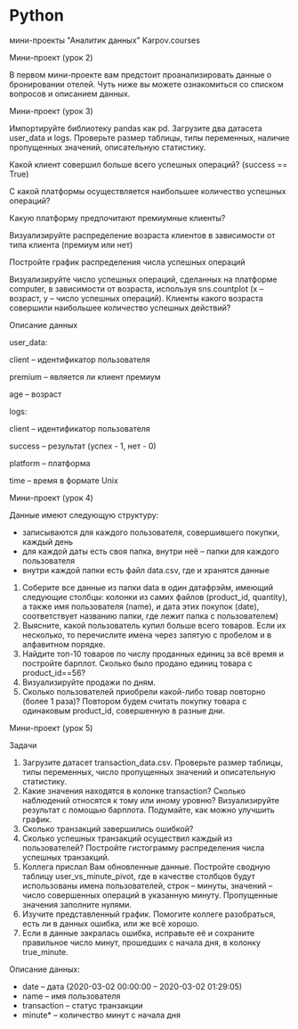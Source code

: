 # Python
мини-проекты  "Аналитик данных" Karpov.courses

Мини-проект (урок 2)

В первом мини-проекте вам предстоит проанализировать данные о бронировании отелей. Чуть ниже вы можете ознакомиться со списком вопросов и описанием данных. 


Мини-проект (урок 3)

Импортируйте библиотеку pandas как pd. Загрузите два датасета user_data и logs. Проверьте размер таблицы, типы переменных, наличие пропущенных значений, описательную статистику.

Какой клиент совершил больше всего успешных операций? (success == True)

С какой платформы осуществляется наибольшее количество успешных операций?

Какую платформу предпочитают премиумные клиенты?

Визуализируйте распределение возраста клиентов в зависимости от типа клиента (премиум или нет)

Постройте график распределения числа успешных операций

Визуализируйте число успешных операций, сделанных на платформе computer, в зависимости от возраста, используя sns.countplot (x – возраст, y – число успешных операций). Клиенты какого возраста совершили наибольшее количество успешных действий?

Описание данных

user_data:

client – идентификатор пользователя

premium – является ли клиент премиум

age – возраст

logs:

client – идентификатор пользователя

success – результат (успех - 1, нет - 0)

platform – платформа

time – время в формате Unix


Мини-проект (урок 4)

Данные имеют следующую структуру:
- записываются для каждого пользователя, совершившего покупки, каждый день
- для каждой даты есть своя папка, внутри неё – папки для каждого пользователя
- внутри каждой папки есть файл data.csv, где и хранятся данные

1) Соберите все данные из папки data в один датафрэйм, имеющий следующие столбцы: колонки из самих файлов (product_id, quantity), а также имя пользователя (name), и дата этих покупок (date), соответствует названию папки, где лежит папка с пользователем)
2) Выясните, какой пользователь купил больше всего товаров. Если их несколько, то перечислите имена через запятую с пробелом и в алфавитном порядке.
3) Найдите топ-10 товаров по числу проданных единиц за всё время и постройте барплот. Сколько было продано единиц товара с product_id==56?
4) Визуализируйте продажи по дням.
5) Сколько пользователей приобрели какой-либо товар повторно (более 1 раза)? Повтором будем считать покупку товара с одинаковым product_id, совершенную в разные дни. 

Мини-проект (урок 5)

Задачи
1. Загрузите датасет transaction_data.csv. Проверьте размер таблицы, типы переменных, число пропущенных значений и описательную статистику.
2. Какие значения находятся в колонке transaction? Сколько наблюдений относятся к тому или иному уровню? Визуализируйте результат с помощью барплота. Подумайте, как можно улучшить график.
3. Сколько транзакций завершились ошибкой?
4. Сколько успешных транзакций осуществил каждый из пользователей? Постройте гистограмму распределения числа успешных транзакций.
5. Коллега прислал Вам обновленные данные. Постройте сводную таблицу user_vs_minute_pivot, где в качестве столбцов будут использованы имена пользователей, строк – минуты, значений – число совершенных операций в указанную минуту. Пропущенные значения заполните нулями.
6. Изучите представленный график. Помогите коллеге разобраться,  есть ли в данных ошибка, или же всё хорошо.
7. Если в данные закралась ошибка, исправьте её и сохраните правильное число минут, прошедших с начала дня, в колонку true_minute.

Описание данных:
- date – дата (2020-03-02 00:00:00 – 2020-03-02 01:29:05)
- name – имя пользователя
- transaction – статус транзакции
- minute* – количество минут с начала дня
